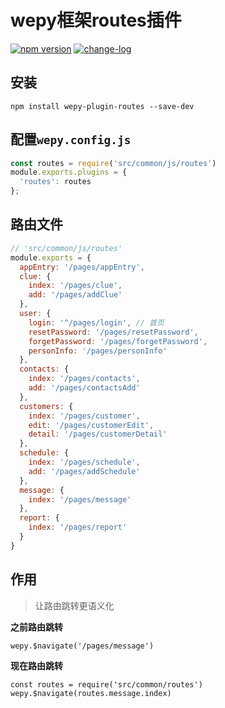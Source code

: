# wepy框架routes插件

[![npm version](https://badge.fury.io/js/wepy-plugin-routes.svg)](https://badge.fury.io/js/wepy-plugin-routes)
[![change-log](https://img.shields.io/badge/changelog-md-blue.svg)](https://github.com/VimMing/wepy-plugin-routes/blob/master/CHANGELOG.md)

## 安装

```
npm install wepy-plugin-routes --save-dev
```


## 配置`wepy.config.js`

```js
const routes = require('src/common/js/routes')
module.exports.plugins = {
  'routes': routes
};
```

## 路由文件
```js
// 'src/common/js/routes'
module.exports = {
  appEntry: '/pages/appEntry',
  clue: {
    index: '/pages/clue',
    add: '/pages/addClue'
  },
  user: {
    login: '^/pages/login', // 首页
    resetPassword: '/pages/resetPassword',
    forgetPassword: '/pages/forgetPassword',
    personInfo: '/pages/personInfo'
  },
  contacts: {
    index: '/pages/contacts',
    add: '/pages/contactsAdd'
  },
  customers: {
    index: '/pages/customer',
    edit: '/pages/customerEdit',
    detail: '/pages/customerDetail'
  },
  schedule: {
    index: '/pages/schedule',
    add: '/pages/addSchedule'
  },
  message: {
    index: '/pages/message'
  },
  report: {
    index: '/pages/report'
  }
}

```

## 作用
> 让路由跳转更语义化

**之前路由跳转**
```
wepy.$navigate('/pages/message')
```

**现在路由跳转**
```
const routes = require('src/common/routes')
wepy.$navigate(routes.message.index)
```


